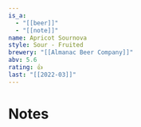 ```yaml
---
is_a:
  - "[[beer]]"
  - "[[note]]"
name: Apricot Sournova
style: Sour - Fruited
brewery: "[[Almanac Beer Company]]"
abv: 5.6
rating: 👍
last: "[[2022-03]]"
---
```

# Notes

